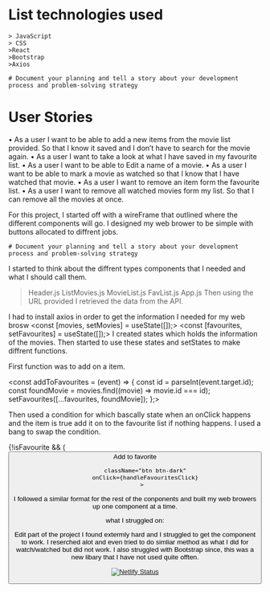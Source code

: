 # List technologies used

    > JavaScript
    > CSS
    >React
    >Bootstrap
    >Axios

    # Document your planning and tell a story about your development process and problem-solving strategy

# User Stories

• As a user I want to be able to add a new items from the movie list provided. So that I know it saved and I don’t have to search for the movie again.
• As a user I want to take a look at what I have saved in my favourite list.
• As a user I want to be able to Edit a name of a movie.
• As a user I want to be able to mark a movie as watched so that I know that I have watched that movie.
• As a user I want to remove an item form the favourite list.
• As a user I want to remove all watched movies form my list. So that I can remove all the movies at once.

For this project, I started off with a wireFrame that outlined where the different components will go. I designed my web brower to be simple with buttons allocated to diffrent jobs.

    # Document your planning and tell a story about your development process and problem-solving strategy

I started to think about the diffrent types components that I needed and what I should call them.

> Header.js
> ListMovies.js
> MovieList.js
> FavList.js
> App.js
> Then using the URL provided I retrieved the data from the API.

I had to install axios in order to get the information I needed for my web brosw
<const [movies, setMovies] = useState([]);>
<const [favourites, setFavourites] = useState([]);>
I created states which holds the information of the movies.
Then started to use these states and setStates to make diffrent functions.

First function was to add on a item.

<const addToFavourites = (event) => {
const id = parseInt(event.target.id);
const foundMovie = movies.find((movie) => movie.id === id);
setFavourites([...favourites, foundMovie]);
};>

Then used a condition for which bascally state when an onClick happens and the item is true add it on to the favourite list if nothing happens. I used a bang to swap the condition.

{!isFavourite && (
<button id={id} className="btn btn-dark" onClick={handleAddToFav}>
Add to favorite

          className="btn btn-dark"
          onClick={handleFavouritesClick}
        >

I followed a similar format for the rest of the conponents and built my web browers up one component at a time.

what I struggled on:

Edit part of the project I found extermly hard and I struggled to get the component to work. I reserched alot and even tried to do simliar method as what I did for watch/watched but did not work.
I also struggled with Bootstrap since, this was a new libary that I have not used quite offten.

[![Netlify Status](https://api.netlify.com/api/v1/badges/a0b690de-339c-4f1c-9659-957c0ddc6f49/deploy-status)](https://app.netlify.com/sites/xenodochial-pasteur-30fa03/deploys)
